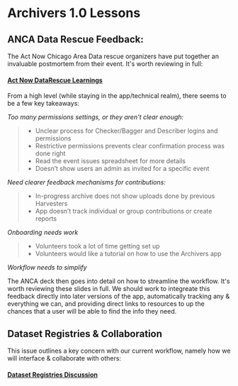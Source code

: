 # Archivers 1.0 Lessons

## ANCA Data Rescue Feedback:
The Act Now Chicago Area Data rescue organizers have put together an invaluable postmortem from their event. It's worth reviewing in full:
#### [Act Now DataRescue Learnings](https://docs.google.com/presentation/d/1DpztgriszsY0ViHdkzBRRH2G_htkccCqL2gLSU9dIhs/edit#slide=id.g1eefd6a217_0_38)

From a high level (while staying in the app/technical realm), there seems to be a few key takeaways:

*Too many permissions settings, or they aren't clear enough:*
> * Unclear process for Checker/Bagger and Describer logins and permissions
> * Restrictive permissions prevents clear confirmation process was done right
> * Read the event issues spreadsheet for more details
> * Doesn’t show users an admin as invited for a specific event

*Need clearer feedback mechanisms for contributions:*
> * In-progress archive does not show uploads done by previous Harvesters
> * App doesn’t track individual or group contributions or create reports

*Onboarding needs work*
> * Volunteers took a lot of time getting set up
> * Volunteers would like a tutorial on how to use the Archivers app

*Workflow needs to simplify*

The ANCA deck then goes into detail on how to streamline the workflow. It's worth reviewing these slides in full.
We should work to integreate this feedback directly into later versions of the app, automatically tracking any & everything
we can, and providing direct links to resources to up the chances that a user will be able to find the info they need.

## Dataset Registries & Collaboration
This issue outlines a key concern with our current workflow, namely how we will interface & collaborate with others:
#### [Dataset Registries Discussion](https://github.com/edgi-govdata-archiving/dataset-registries/issues/1)